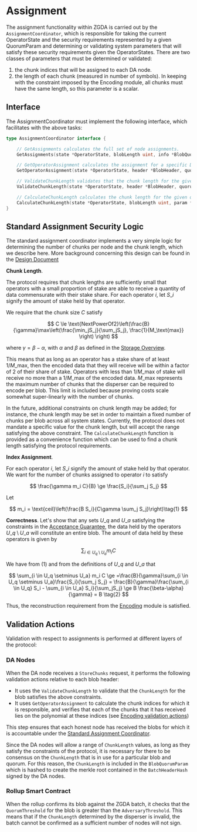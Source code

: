 # Assignment

The assignment functionality within ZGDA is carried out by the `AssignmentCoordinator`, which is responsible for taking the current OperatorState and the security requirements represented by a given QuorumParam and determining or validating system parameters that will satisfy these security requirements given the OperatorStates. There are two classes of parameters that must be determined or validated:

1. the chunk indices that will be assigned to each DA node.
2. the length of each chunk (measured in number of symbols). In keeping with the constraint imposed by the Encoding module, all chunks must have the same length, so this parameter is a scalar.

## Interface

The AssignmentCoordinator must implement the following interface, which facilitates with the above tasks:

```go
type AssignmentCoordinator interface {

	// GetAssignments calculates the full set of node assignments.
	GetAssignments(state *OperatorState, blobLength uint, info *BlobQuorumInfo) (map[OperatorID]Assignment, AssignmentInfo, error)

	// GetOperatorAssignment calculates the assignment for a specific DA node
	GetOperatorAssignment(state *OperatorState, header *BlobHeader, quorum QuorumID, id OperatorID) (Assignment, AssignmentInfo, error)

	// ValidateChunkLength validates that the chunk length for the given quorum satisfies all protocol requirements
	ValidateChunkLength(state *OperatorState, header *BlobHeader, quorum QuorumID) (bool, error)

	// CalculateChunkLength calculates the chunk length for the given quorum that satisfies all protocol requirements
	CalculateChunkLength(state *OperatorState, blobLength uint, param *SecurityParam) (uint, error)
}
```

## Standard Assignment Security Logic

The standard assignment coordinator implements a very simple logic for determining the number of chunks per node and the chunk length, which we describe here. More background concerning this design can be found in the [Design Document](../../design/assignment.md)

**Chunk Length**.

The protocol requires that chunk lengths are sufficiently small that operators with a small proportion of stake are able to receive a quantity of data commensurate with their stake share. For each operator $i$, let $S\_i$ signify the amount of stake held by that operator.

We require that the chunk size $C$ satisfy

$$
C \le \text{NextPowerOf2}\left(\frac{B}{\gamma}\max\left(\frac{\min_jS_j}{\sum_jS_j}, \frac{1}{M_\text{max}} \right) \right)
$$

where $\gamma = \beta-\alpha$, with $\alpha$ and $\beta$ as defined in the [Storage Overview](overview.md).

This means that as long as an operator has a stake share of at least $1/M\_\text{max}$, then the encoded data that they will receive will be within a factor of 2 of their share of stake. Operators with less than $1/M\_\text{max}$ of stake will receive no more than a $1/M\_\text{max}$ of the encoded data. $M\_\text{max}$ represents the maximum number of chunks that the disperser can be required to encode per blob. This limit is included because proving costs scale somewhat super-linearly with the number of chunks.

In the future, additional constraints on chunk length may be added; for instance, the chunk length may be set in order to maintain a fixed number of chunks per blob across all system states. Currently, the protocol does not mandate a specific value for the chunk length, but will accept the range satisfying the above constraint. The `CalculateChunkLength` function is provided as a convenience function which can be used to find a chunk length satisfying the protocol requirements.

**Index Assignment**.

For each operator $i$, let $S\_i$ signify the amount of stake held by that operator. We want for the number of chunks assigned to operator $i$ to satisfy

$$
\frac{\gamma m_i C}{B} \ge \frac{S_i}{\sum_j S_j}
$$

Let

$$
m_i = \text{ceil}\left(\frac{B S_i}{C\gamma \sum_j S_j}\right)\tag{1}
$$

**Correctness**. Let's show that any sets $U\_q$ and $U\_a$ satisfying the constraints in the [Acceptance Guarantee](overview.md#acceptance-guarantee), the data held by the operators $U\_q \setminus U\_a$ will constitute an entire blob. The amount of data held by these operators is given by

$$
\sum_{i \in U_q \setminus U_a} m_i C
$$

We have from (1) and from the definitions of $U\_q$ and $U\_a$ that

$$
\sum_{i \in U_q \setminus U_a} m_i C \ge =\frac{B}{\gamma}\sum_{i \in U_q \setminus U_a}\frac{S_i}{\sum_j S_j} = \frac{B}{\gamma}\frac{\sum_{i \in U_q} S_i - \sum_{i \in U_a} S_i}{\sum_jS_j} \ge B \frac{\beta-\alpha}{\gamma} = B \tag{2}
$$

Thus, the reconstruction requirement from the [Encoding](encoding.md) module is satisfied.

## Validation Actions

Validation with respect to assignments is performed at different layers of the protocol:

### DA Nodes

When the DA node receives a `StoreChunks` request, it performs the following validation actions relative to each blob header:

* It uses the `ValidateChunkLength` to validate that the `ChunkLength` for the blob satisfies the above constraints.
* It uses `GetOperatorAssignment` to calculate the chunk indices for which it is responsible, and verifies that each of the chunks that it has received lies on the polynomial at these indices (see [Encoding validation actions](encoding.md#validation-actions))

This step ensures that each honest node has received the blobs for which it is accountable under the [Standard Assignment Coordinator](assignment.md#standard-assignment-security-logic).

Since the DA nodes will allow a range of `ChunkLength` values, as long as they satisfy the constraints of the protocol, it is necessary for there to be consensus on the `ChunkLength` that is in use for a particular blob and quorum. For this reason, the `ChunkLength` is included in the `BlobQuorumParam` which is hashed to create the merkle root contained in the `BatchHeaderHash` signed by the DA nodes.

### Rollup Smart Contract

When the rollup confirms its blob against the ZGDA batch, it checks that the `QuorumThreshold` for the blob is greater than the `AdversaryThreshold`. This means that if the `ChunkLength` determined by the disperser is invalid, the batch cannot be confirmed as a sufficient number of nodes will not sign.
